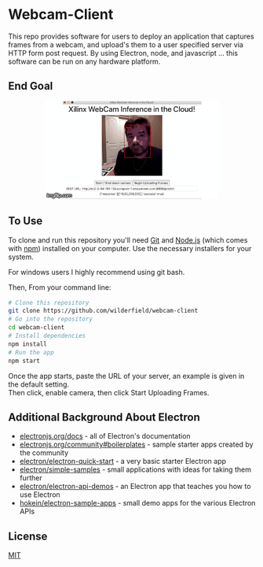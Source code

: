 # Webcam-Client
This repo provides software for users to deploy an application that captures frames from a webcam, and upload's them to a user specified server via HTTP form post request. By using Electron, node, and javascript ... this software can be run on any hardware platform.  

## End Goal
<p align="center">
    <img src="demo.gif" alt="Image" width="353" height="199" />
</p>

## To Use

To clone and run this repository you'll need [Git](https://git-scm.com) and [Node.js](https://nodejs.org/en/download/) (which comes with [npm](http://npmjs.com)) installed on your computer. Use the necessary installers for your system.  
  
For windows users I highly recommend using git bash.  
  
Then, From your command line:

```bash
# Clone this repository
git clone https://github.com/wilderfield/webcam-client
# Go into the repository
cd webcam-client
# Install dependencies
npm install
# Run the app
npm start
```
  
Once the app starts, paste the URL of your server, an example is given in the default setting.  
Then click, enable camera, then click Start Uploading Frames.  

## Additional Background About Electron

- [electronjs.org/docs](https://electronjs.org/docs) - all of Electron's documentation
- [electronjs.org/community#boilerplates](https://electronjs.org/community#boilerplates) - sample starter apps created by the community
- [electron/electron-quick-start](https://github.com/electron/electron-quick-start) - a very basic starter Electron app
- [electron/simple-samples](https://github.com/electron/simple-samples) - small applications with ideas for taking them further
- [electron/electron-api-demos](https://github.com/electron/electron-api-demos) - an Electron app that teaches you how to use Electron
- [hokein/electron-sample-apps](https://github.com/hokein/electron-sample-apps) - small demo apps for the various Electron APIs

## License

[MIT](LICENSE)
